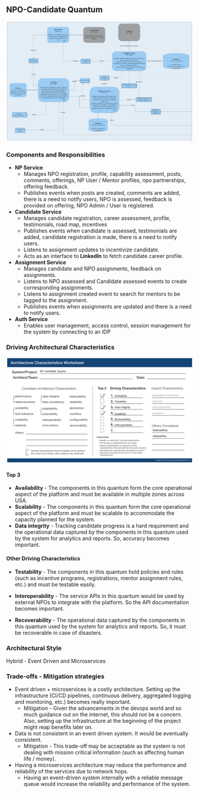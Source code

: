 ## NPO-Candidate Quantum
![Image](../diagrams/quanta/np-candidate-quanta.jpg)

### Components and Responsibilities
* **NP Service**
  * Manages NPO registration, profile, capability assessment, posts, comments, offerings, NP User / Mentor profiles, npo partnerships, offering feedback.
  * Publishes events when posts are created, comments are added, there is a need to notify users, NPO is assessed, feedback is provided on offering, NPO Admin / User is registered.
* **Candidate Service**
  * Manages candidate registration, career assessment,  profile, testimonials, road map, incentives
  * Publishes events when candidate is assessed, testimonials are added, candidate registration is made, there is a need to notify users.
  * Listens to assignment updates to incentivize candidate.
  * Acts as an interface to **LinkedIn** to fetch candidate career profile.
* **Assignment Service**
  * Manages candidate and NPO assignments, feedback on assignments.
  * Listens to NPO assessed and Candidate assessed events to create corresponding assignments.
  * Listens to assignment created event to search for mentors to be tagged to the assignment.
  * Publishes events when assignments are updated and there is a need to notify users.
* **Auth Service**
  * Enables user management, access control, session management for the system by connecting to an IDP



### Driving Architectural Characteristics
![Image](../images/np-candidate-quantum-worksheet.jpg)

#### Top 3
* **Availability** - The components in this quantum form the core operational aspect of the platform and must be available in multiple zones across USA.
* **Scalability** - The components in this quantum form the core operational aspect of the platform and must be scalable to accommodate the capacity planned for the system.
* **Data integrity** - Tracking candidate progress is a hard requirement and the operational data captured by the components in this quantum used by the system for analytics and reports. So, accuracy becomes important.

#### Other Driving Characteristics
* **Testability** - The components in this quantum hold policies and rules (such as incentive programs, registrations, mentor assignment rules, etc.) and must be testable easily.

* **Interoperability** - The service APIs in this quantum would be used by external NPOs to integrate with the platform. So the API documentation becomes important.

* **Recoverability** - The operational data captured by the components in this quantum used by the system for analytics and reports. So, it must be recoverable in case of disasters.

### Architectural Style
Hybrid - Event Driven and Microservices

### Trade-offs - Mitigation strategies
* Event driven + microservices is a costly architecture. Setting up the infrastructure (CI/CD pipelines, continuous delivery, aggregated logging and monitoring, etc.) becomes really important. 
  * Mitigation - Given the advancements in the devops world and so much guidance out on the internet, this should not be a concern. Also, setting up the infrastructure at the beginning of the project might reap benefits later on.
* Data is not consistent in an event driven system. It would be eventually consistent. 
  * Mitigation - This trade-off may be acceptable as the system is not dealing with mission critical information (such as affecting human life / money). 
* Having a microservices architecture may reduce the performance and reliability of the services due to network hops.  
  * Having an event-driven system internally with a reliable message queue would increase the reliability and performance of the system. 